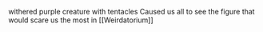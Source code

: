 withered purple creature with tentacles
Caused us all to see the figure that would scare us the most in [[Weirdatorium]] 